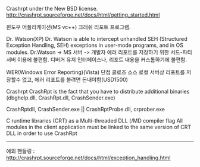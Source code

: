 Crashrpt
under the New BSD license.
http://crashrpt.sourceforge.net/docs/html/getting_started.html

윈도우 어플리케이션(MS vc++) 크래쉬 리포트 프로그램.

Dr. Watson(XP)
Dr. Watson is able to intercept unhandled SEH (Structured Exception Handling, SEH) exceptions in user-mode programs, and in OS modules.
Dr.Watson -> MS 서버 -> 개발자
에러 리포트를 저장하기 위한 서드-파티 서버 이용에 불편함.
디버거 유저 인터페이스나, 리포트 내용을 커스톰하기에 불편함.

WER(Windows Error Reporting)(Vista)
단점
    클로즈 소스
	로컬 서버상 리포트를 저장할수 없고, 에러 리포트를 볼려면 돈내야함(USD1500)

Crashrpt
CrashRpt is the fact that you have to distribute additional binaries (dbghelp.dll, CrashRpt.dll, CrashSender.exe)

CrashRptdll, CrashSender.exe || CrashRptProbe.dll, crprober.exe


C runtime libraries (CRT) as a Multi-threaded DLL (/MD compiler flag
All modules in the client application must be linked to the same version of CRT DLL in order to use CrashRpt

--------------------------------------------------------------------------------------
예외 핸들링 : http://crashrpt.sourceforge.net/docs/html/exception_handling.html